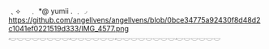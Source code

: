 ﹑⟡ 　﹒ *@ yumii . ﹒◞
https://github.com/angellvens/angellvens/blob/0bce34775a92430f8d48d2c1041ef0221519d333/IMG_4577.png
𓎢𓎟𓎟𓎟𓎟𓎟𓎟𓎟𓎢𓎟𓎟𓎟𓎟𓎟𓎢𓎟𓎟𓎟𓎟𓎟𓎟𓎟𓎢𓎟𓎟𓎟𓎟𓎟

